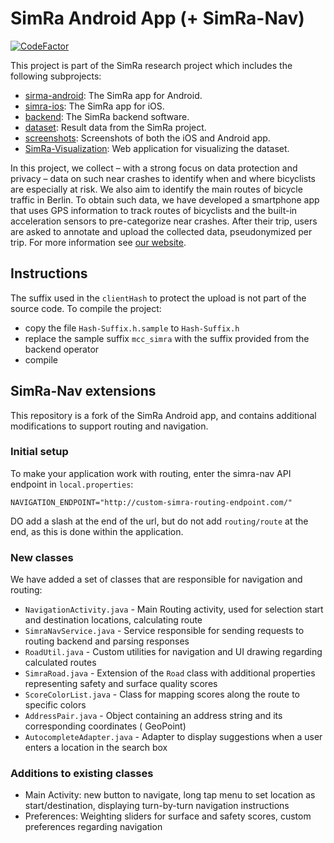 # SimRa Android App (+ SimRa-Nav)

[![CodeFactor](https://www.codefactor.io/repository/github/simra-project/simra-android/badge)](https://www.codefactor.io/repository/github/simra-project/simra-android)

This project is part of the SimRa research project which includes the following subprojects:
- [sirma-android](https://github.com/simra-project/simra-android/): The SimRa app for Android.
- [simra-ios](https://github.com/simra-project/simra-ios): The SimRa app for iOS.
- [backend](https://github.com/simra-project/backend): The SimRa backend software.
- [dataset](https://github.com/simra-project/dataset): Result data from the SimRa project.
- [screenshots](https://github.com/simra-project/screenshots): Screenshots of both the iOS and Android app.
- [SimRa-Visualization](https://github.com/simra-project/SimRa-Visualization): Web application for visualizing the dataset.

In this project, we collect – with a strong focus on data protection and privacy – data on such near crashes to identify when and where bicyclists are especially at risk. We also aim to identify the main routes of bicycle traffic in Berlin. To obtain such data, we have developed a smartphone app that uses GPS information to track routes of bicyclists and the built-in acceleration sensors to pre-categorize near crashes. After their trip, users are asked to annotate and upload the collected data, pseudonymized per trip.
For more information see [our website](https://www.digital-future.berlin/en/research/projects/simra/).

## Instructions

The suffix used in the `clientHash` to protect the upload is not part of the source code. To compile
the project:

- copy the file `Hash-Suffix.h.sample` to `Hash-Suffix.h`
- replace the sample suffix `mcc_simra` with the suffix provided from the backend operator
- compile

## SimRa-Nav extensions

This repository is a fork of the SimRa Android app, and contains additional modifications to support
routing and navigation.

### Initial setup

To make your application work with routing, enter the simra-nav API endpoint in `local.properties`:

`NAVIGATION_ENDPOINT="http://custom-simra-routing-endpoint.com/"`

DO add a slash at the end of the url, but do not add `routing/route` at the end, as this is done
within the application.

### New classes

We have added a set of classes that are responsible for navigation and routing:

- `NavigationActivity.java` - Main Routing activity, used for selection start and destination
  locations, calculating route
- `SimraNavService.java` - Service responsible for sending requests to routing backend and parsing
  responses
- `RoadUtil.java` - Custom utilities for navigation and UI drawing regarding calculated routes
- `SimraRoad.java` - Extension of the `Road` class with additional properties representing safety
  and surface quality scores
- `ScoreColorList.java` - Class for mapping scores along the route to specific colors
- `AddressPair.java` - Object containing an address string and its corresponding coordinates (
  GeoPoint)
- `AutocompleteAdapter.java` - Adapter to display suggestions when a user enters a location in the
  search box

### Additions to existing classes

- Main Activity: new button to navigate, long tap menu to set location as start/destination,
  displaying turn-by-turn navigation instructions
- Preferences: Weighting sliders for surface and safety scores, custom preferences regarding
  navigation

